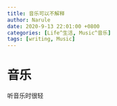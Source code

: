 ```yaml
---
title: 音乐可以不解释
author: Narule
date: 2020-9-13 22:01:00 +0800
categories: [Life^生活, Music^音乐]
tags: [writing, Music]
---
```




# 音乐

听音乐时很轻


